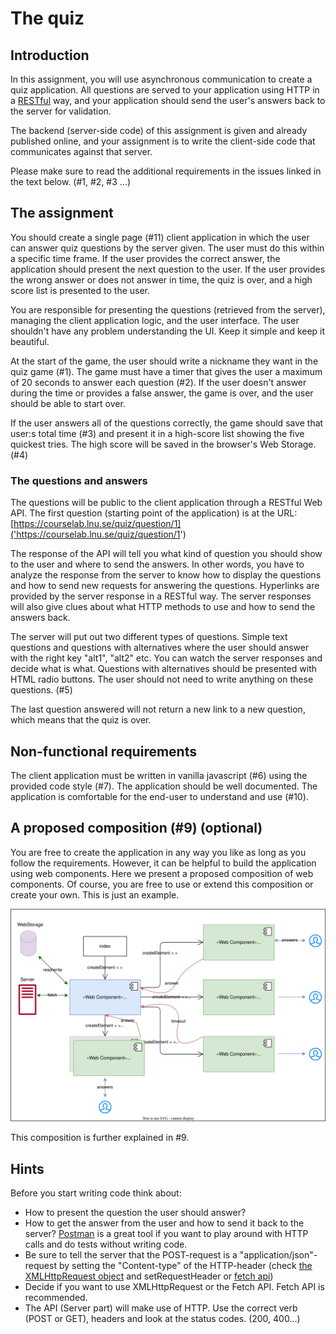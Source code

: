 # The quiz

## Introduction

In this assignment, you will use asynchronous communication to create a quiz application. All questions are served to your application using HTTP in a [RESTful](https://en.wikipedia.org/wiki/Representational_state_transfer) way, and your application should send the user's answers back to the server for validation.

The backend (server-side code) of this assignment is given and already published online, and your assignment is to write the client-side code that communicates against that server.

Please make sure to read the additional requirements in the issues linked in the text below. (#1, #2, #3 ...)

## The assignment

You should create a single page (#11) client application in which the user can answer quiz questions by the server given. The user must do this within a specific time frame. If the user provides the correct answer, the application should present the next question to the user. If the user provides the wrong answer or does not answer in time, the quiz is over, and a high score list is presented to the user.

You are responsible for presenting the questions (retrieved from the server), managing the client application logic, and the user interface. The user shouldn't have any problem understanding the UI. Keep it simple and keep it beautiful.

At the start of the game, the user should write a nickname they want in the quiz game (#1). The game must have a timer that gives the user a maximum of 20 seconds to answer each question (#2). If the user doesn't answer during the time or provides a false answer, the game is over, and the user should be able to start over.

If the user answers all of the questions correctly, the game should save that user:s total time (#3) and present it in a high-score list showing the five quickest tries. The high score will be saved in the browser's Web Storage. (#4)

### The questions and answers

The questions will be public to the client application through a RESTful Web API. The first question (starting point of the application) is at the URL:
[https://courselab.lnu.se/quiz/question/1]('https://courselab.lnu.se/quiz/question/1')

The response of the API will tell you what kind of question you should show to the user and where to send the answers. In other words, you have to analyze the response from the server to know how to display the questions and how to send new requests for answering the questions. Hyperlinks are provided by the server response in a RESTful way. The server responses will also give clues about what HTTP methods to use and how to send the answers back.

The server will put out two different types of questions. Simple text questions and questions with alternatives where the user should answer with the right key "alt1", "alt2" etc. You can watch the server responses and decide what is what. Questions with alternatives should be presented with HTML radio buttons. The user should not need to write anything on these questions. (#5)

The last question answered will not return a new link to a new question, which means that the quiz is over.

## Non-functional requirements

The client application must be written in vanilla javascript (#6) using the provided code style (#7). The application should be well documented. The application is comfortable for the end-user to understand and use (#10).

## A proposed composition (#9) (optional)

You are free to create the application in any way you like as long as you follow the requirements. However, it can be helpful to build the application using web components. Here we present a proposed composition of web components. Of course, you are free to use or extend this composition or create your own. This is just an example.

![Dependency Graph](./.readme/dependency-graph.svg)

This composition is further explained in #9.

## Hints

Before you start writing code think about:

* How to present the question the user should answer?
* How to get the answer from the user and how to send it back to the server? [Postman](https://www.postman.com/) is a great tool if you want to play around with HTTP calls and do tests without writing code.
* Be sure to tell the server that the POST-request is a "application/json"-request by setting the "Content-type" of the HTTP-header (check [the XMLHttpRequest object](https://developer.mozilla.org/en-US/docs/Web/API/XMLHttpRequest) and setRequestHeader or [fetch api](https://developer.mozilla.org/en-US/docs/Web/API/Fetch_API))
* Decide if you want to use XMLHttpRequest or the Fetch API. Fetch API is recommended.
* The API (Server part) will make use of HTTP. Use the correct verb (POST or GET), headers and look at the status codes. (200, 400...)
